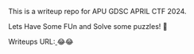 This is a writeup repo for APU GDSC APRIL CTF 2024. 

Lets Have Some FUn and Solve some puzzles! 🧩

Writeups URL:[ ](https://hello-world-2.gitbook.io/apu_gdsc_ctf/) 😂😂
